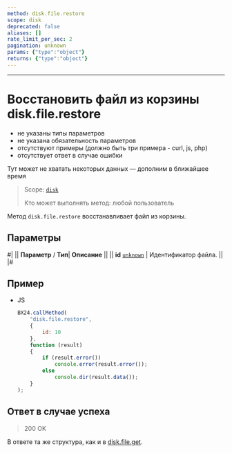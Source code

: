 ```yaml
---
method: disk.file.restore
scope: disk
deprecated: false
aliases: []
rate_limit_per_sec: 2
pagination: unknown
params: {"type":"object"}
returns: {"type":"object"}
---
```



---

# Восстановить файл из корзины disk.file.restore





- не указаны типы параметров
- не указана обязательность параметров
- отсутствуют примеры (должно быть три примера - curl, js, php)
- отсутствует ответ в случае ошибки







Тут может не хватать некоторых данных — дополним в ближайшее время



> Scope: [`disk`](../../scopes/permissions.md)
>
> Кто может выполнять метод: любой пользователь

Метод `disk.file.restore` восстанавливает файл из корзины.

## Параметры

#|
||  **Параметр** / **Тип**| **Описание** ||
|| **id**
[`unknown`](../../data-types.md) | Идентификатор файла. ||
|#

## Пример



- JS

    ```js
    BX24.callMethod(
        "disk.file.restore",
        {
            id: 10
        },
        function (result)
        {
            if (result.error())
                console.error(result.error());
            else
                console.dir(result.data());
        }
    );
    ```





## Ответ в случае успеха

> 200 OK

В ответе та же структура, как и в [disk.file.get](./disk-file-get.md).
